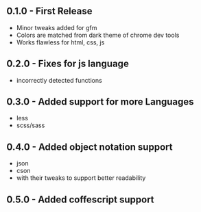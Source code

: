 ## 0.1.0 - First Release
* Minor tweaks added for gfm
* Colors are matched from dark theme of chrome dev tools
* Works flawless for html, css, js

## 0.2.0 - Fixes for js language
* incorrectly detected functions

## 0.3.0 - Added support for more Languages
* less
* scss/sass

## 0.4.0 - Added object notation support
* json
* cson
* with their tweaks to support better readability

## 0.5.0 - Added coffescript support
